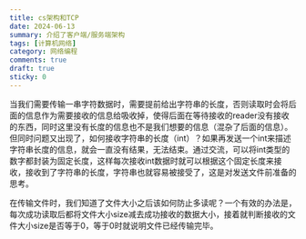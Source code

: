 ```yaml
---
title: cs架构和TCP
date: 2024-06-13
summary: 介绍了客户端/服务端架构
tags: [计算机网络]
category: 网络编程
comments: true
draft: true
sticky: 0
---
```


当我们需要传输一串字符数据时，需要提前给出字符串的长度，否则读取时会将后面的信息作为需要接收的信息给吸收掉，使得后面在等待接收的reader没有接收的东西，同时这里没有长度的信息也不是我们想要的信息（混杂了后面的信息）。但同时问题又出现了，如何接收字符串的长度（int）？如果再发送一个int来描述字符串长度的信息，就会一直没有结果，无法结束。通过交流，可以将int类型的数字都封装为固定长度，这样每次接收int数据时就可以根据这个固定长度来接收，接收到了字符串的长度，字符串也就容易被接受了，这是对发送文件前准备的思考。

在传输文件时，我们知道了文件大小之后该如何防止多读呢？一个有效的办法是，每次成功读取后都将文件大小size减去成功接收的数据大小，接着就判断接收的文件大小size是否等于0，等于0时就说明文件已经传输完毕。
